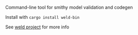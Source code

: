 Command-line tool for smithy model validation and codegen

Install with `cargo install weld-bin`

See [weld project](https://github.com/wasmcloud/weld) for more info

